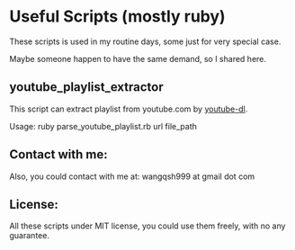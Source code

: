 # Useful Scripts (mostly ruby)

These scripts is used in my routine days, some just for very special case.

Maybe someone happen to have the same demand, so I shared here.

## youtube_playlist_extractor
This script can extract playlist from youtube.com by
[youtube-dl](https://github.com/rg3/youtube-dl).

Usage:
ruby parse_youtube_playlist.rb url file_path

## Contact with me:
Also, you could contact with me at: wangqsh999 at gmail dot com

## License: ##
All these scripts under MIT license, you could use them freely, with no any
guarantee.
